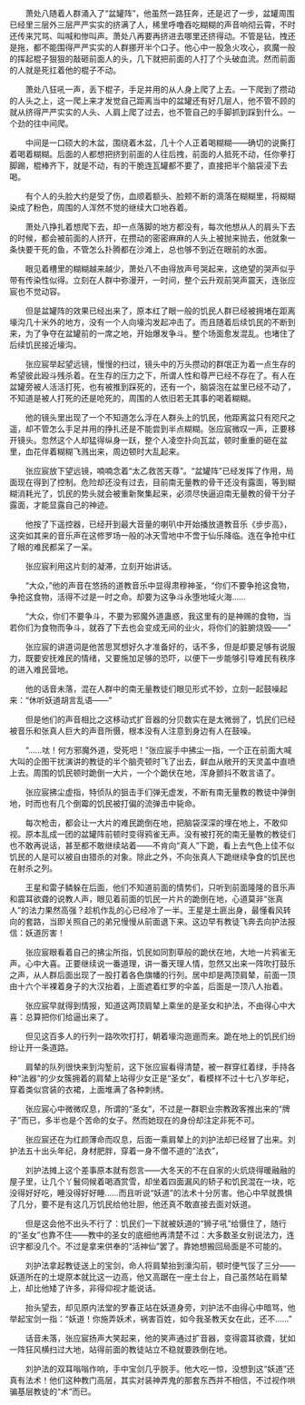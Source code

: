 　　萧处八随着人群涌入了“盆罐阵”，他虽然一路狂奔，还是迟了一步，盆罐周围已经里三层外三层严严实实的挤满了人，稀里呼噜吞吃糊糊的声音响彻云霄，不时还传来咒骂、叫喊和惨叫声。萧处八再要再挤进去哪里还挤得动。不管是钻，拽还是拖，都不能围得严严实实的人群挪开半个口子。他心中一股急火攻心，疯魔一般的挥起棍子狠狠的敲砸前面人的头，几下就把前面的人打了个头破血流。然而前面的人就是死扛着他的棍子不动。

　　萧处八狂吼一声，丢下棍子，手足并用的从人身上爬了上去。一下爬到了攒动的人头之上，这一爬上来才发觉自己距离当中的盆罐还有好几层人，他不管不顾的就从挤得严严实实的人头、人肩上爬了过去，也不管自己的手脚抓到踩到什么。一个劲的往中间爬。

　　中间是一口硕大的木盆，围绕着木盆，几十个人正着喝糊糊——确切的说撕打着喝着糊糊。后面的人都想把挤到前面的人往后拽，前面的人抵死不动，任你拳打脚踢，棍棒齐下，就是不动，有的干脆连瓦罐都不要了，直接把半个脑袋浸下去喝。

　　有个人的头脸大约是受了伤，血顺着额头、脸颊不断的滴落在糊糊里，将糊糊染成了粉色，周围的人浑然不觉的继续大口地吞着。

　　萧处八挣扎着想爬下去，却一点落脚的地方都没有，每次他想从人的肩头下去的时候，都会被前面的人挤开，在攒动的密密麻麻的人头上被抛来抛去，他就象一条快要干死的鱼，不管怎么扑腾都在沙滩上，总也够不到近在眼前的水面。

　　眼见着槽里的糊糊越来越少，萧处八不由得放声号哭起来，这绝望的哭声似乎带有传染性似得。立刻在人群中弥漫开，一时间，整个云升观前哭声震天，连张应宸也不觉动容。

　　但是盆罐阵的效果已经出来了，原本红了眼一般的饥民人群已经被拥堵在距离壕沟几十米外的地方，没有一个人向壕沟发起冲击了。而且随着后续饥民的不断到来，为了争夺在盆罐前的一席之地，开始爆发争斗。整个场面愈发混乱。也堵住了后续饥民接近壕沟。

　　张应宸举起望远镜，慢慢的扫过，镜头中的万头攒动的群氓正为着一点生存的希望彼此殴斗残杀着。在生存的压力之下，所谓人性和尊严已经不存在了。有人在盆罐旁被人活活打死，也有被推到踩死的，还有一个，脑袋泡在盆里已经不动了，不知道是被人打死的还是呛死的，周围的人依旧若无其事的喝着糊糊。

　　他的镜头里出现了一个不知道怎么浮在人群头上的饥民，他距离盆只有咫尺之遥，却不管怎么手足并用的挣扎还是不能尝到半点糊糊。张应宸微叹一声，正要移开镜头。忽然这个人却猛得纵身一跃，整个人凌空扑向瓦盆，顿时重重的砸在盆里，血花伴着糊糊飞溅出来，周边顿时大乱起来。

　　张应宸放下望远镜，喃喃念着“太乙救苦天尊”。“盆罐阵”已经发挥了作用，局面现在得到了控制。危险却还没有过去，目前南无量教的骨干还没有露面，等到糊糊消耗光了，饥民的势头就会被重新聚集起来，必须尽快逼迫南无量教的骨干分子露面，才能显露自己的神迹。

　　他按了下遥控器，已经开到最大音量的喇叭中开始播放道教音乐《步步高》，这突如其来的音乐声在这修罗场一般的冰天雪地中不啻于仙乐降临。连在争抢中红了眼的难民都呆了一呆。

　　张应宸利用这片刻的凝滞，立刻开始讲话。

　　“大众，”他的声音在悠扬的道教音乐中显得肃穆神圣，“你们不要争抢这食物，争抢这食物，活得不过是一时之命。却要为这争斗永堕地域火海……

　　“大众，你们不要争斗，不要为邪魔外道蛊惑，我这里有的是神赐的食物，当若你们为食物而争斗，就吞了下去也会变成无间的业火，将你们的脏腑烧毁——”

　　张应宸的讲道词是他苦思冥想好久才准备好的，话不多，但是却要足够有说服力，既要安抚难民的情绪，又要施加足够的恐吓，以便下一步能够引导难民有秩序的进入难民营地。

　　他的话音未落，混在人群中的南无量教徒们眼见形式不妙，立刻一起鼓噪起来：“休听妖道胡言乱语——”

　　但是他们的声音相比之这移动式扩音器的分贝数实在是太微弱了，饥民们已经被音乐和张真人巨大的声音所慑，根本没有人注意到身边有人在鼓噪。

　　“……呔！何方邪魔外道，受死吧！”张应宸手中拂尘一指，一个正在前面大喊大叫的企图干扰演讲的教徒的半个脑壳顿时飞了出去，鲜血从敞开的天灵盖中直喷上去。周围的饥民顿时跪倒一大片，一个个跪伏在地，浑身颤抖不敢言语了。

　　张应宸拂尘虚指，特侦队的狙击手们弹无虚发，不断有南无量教的教徒中弹倒地，时而也有几个倒霉的饥民被打偏的流弹击中毙命。

　　每次枪击，都会让一大片的难民跪倒在地，把脑袋深深的埋在地上，不敢仰视。原本乱成一团的盆罐阵前顿时变得鸦雀无声。没有被打死的南无量教的教徒们也不敢再说话，甚至都不敢继续站着——不肯向“真人”下跪，看上去气色上佳不似饥民的人是可以被自由猎杀的对象。除此之外，不向张真人下跪继续争食的饥民也在射杀之列。

　　王星和雷子鳞躲在后面，他们不知道前面的情势们，只听到前面隆隆的音乐声和震耳欲聋的说教人声，眼见着前面的饥民一片片的跪倒在地，心道莫非“张真人”的法力果然高强？趁机作乱的心已经冷了一半。王星是土匪出身，最懂看风转向的套路，当即关照自己的弟兄慢慢从前面退下来。这边早有教徒飞奔去向护法报信：妖道厉害！

　　张应宸眼看着自己的拂尘所指，饥民如同割草般的跪伏在地，大地一片鸦雀无声。心中大喜。正要继续说一番道理，讲一番天理人情，忽然又出来一阵吹打鼓乐之声，从人群后面出现了一股打着各色旗幡的行列。居中却是两顶肩辇，前面一顶由十六个半裸着身子的大汉抬着，上面遮着红罗的伞盖，后面是一顶八人抬着。

　　张应宸早就得到情报，知道这两顶肩辇上乘坐的是圣女和护法，不由得心中大喜：总算把你们给逼出来了。

　　但见这百多人的行列一路吹吹打打，朝着壕沟迤逦而来。跪在地上的饥民们纷纷让开一条道路。

　　肩辇的队列很快来到沟堑前，这下张应宸看得清楚，被一群穿红着绿，手持各种“法器”的少女簇拥着的肩辇上站得少女正是“圣女”，看模样不过十七八岁年纪，穿着类似宫装的衣裙，上面堆满了各种刺绣。

　　张应宸心中微微叹息，所谓的“圣女”，不过是一群职业宗教政客推出来的“牌子”而已，多半也是个苦命的女子。然而她现在的身份却注定非死不可。

　　张应宸还在为红颜薄命而叹息，后面一乘肩辇上的刘护法却已经冒了出来。刘护法五十出头年纪，身材肥胖，穿着一身不僧不道的“法衣”，

　　刘护法摊上这个差事原本就有怨言——大冬天的不在自家的火炕烧得暖融融的屋子里，让几个丫鬟伺候着喝酒赏雪，却坐着四面漏风的轿子和饥民混在一块，吃没得好好吃，睡没得好好睡……而且听说“妖道”的法术十分厉害。他心中早就畏惧了几分，要不是有这几万饥民给他壮胆，他还真不敢直接去面对妖道。

　　但是这会他不出头不行了：饥民们一下就被妖道的“狮子吼”给慑住了，随行的“圣女”也靠不住——教中的圣女的底细他再清楚不过：大多数圣女别说法力，连识字都没几个。不过是拿来供奉的“活神仙”罢了。靠她想搬回局面是不可能的。

　　刘护法拿起教徒送上的宝剑，命人将肩辇抬到濠沟前，顿时便气馁了三分——妖道所在的土堤原本就比这一边高，他又高踞在一座土台上，自己虽然站在肩辇上，却比他矮了许多，非得仰视才能说话。

　　抬头望去，却见原内法堂的罗春正站在妖道身旁，刘护法不由得心中暗骂，他举起宝剑一指：“妖道！你施弄妖术，祸害百姓，如今我圣教天女在此，还不……”

　　话音未落，张应宸扬声大笑起来，他的笑声通过扩音器，变得震耳欲聋，犹如一阵狂风横扫过大地，站得前面的教徒站立不稳就要跌倒在地。

　　刘护法的双耳嗡嗡作响，手中宝剑几乎脱手。他大吃一惊，没想到这“妖道”还真有法术！他们这种教门高层，其实对装神弄鬼的那套东西并不相信，不过视作哄骗基层教徒的“术”而已。
